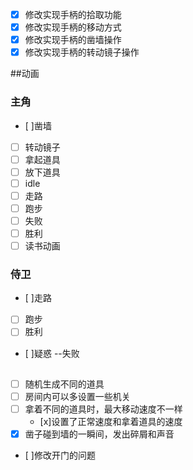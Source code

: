 - [x] 修改实现手柄的拾取功能
- [x] 修改实现手柄的移动方式
- [x] 修改实现手柄的凿墙操作
- [x] 修改实现手柄的转动镜子操作

##动画
### 主角
- [ ]凿墙
- [ ] 转动镜子
- [ ] 拿起道具
- [ ] 放下道具
- [ ] idle
- [ ] 走路
- [ ] 跑步
- [ ] 失败
- [ ] 胜利
- [ ] 读书动画

### 侍卫
- [ ]走路
- [ ] 跑步
- [ ] 胜利
- [ ]疑惑 --失败


## 
- [ ] 随机生成不同的道具
- [ ] 房间内可以多设置一些机关
- [ ] 拿着不同的道具时，最大移动速度不一样
	- [x]设置了正常速度和拿着道具的速度
- [x] 凿子碰到墙的一瞬间，发出碎屑和声音
- [ ]修改开门的问题 